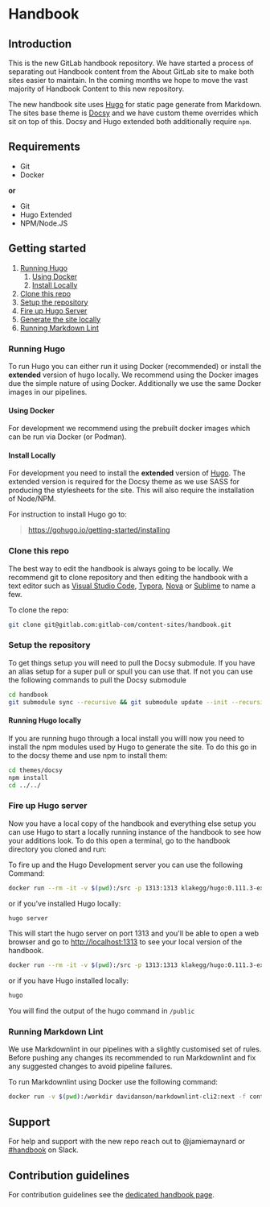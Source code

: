# Handbook

## Introduction

This is the new GitLab handbook repository.  We have started a process of
separating out Handbook content from the About GitLab site to make both sites
easier to maintain. In the coming months we hope to move the vast majority of
Handbook Content to this
new repository.

The new handbook site uses [Hugo](https://gohugo.io/) for static page generate
from Markdown.  The sites base theme is [Docsy](https://www.docsy.dev/) and we
have custom theme overrides which sit on top of this.  Docsy and Hugo extended
both additionally require `npm`.

## Requirements

- Git
- Docker

**or**

- Git
- Hugo Extended
- NPM/Node.JS

## Getting started

1. [Running Hugo](#running-hugo)
    1. [Using Docker](#using-docker)
    1. [Install Locally](#install-locally)
1. [Clone this repo](#clone-this-repo)
1. [Setup the repository](#setup-the-repository)
1. [Fire up Hugo Server](#fire-up-hugo-server)
1. [Generate the site locally](#generate-the-site-locally)
1. [Running Markdown Lint](#running-markdown-lint)

### Running Hugo

To run Hugo you can either run it using Docker (recommended) or install the
**extended** version of hugo locally.  We recommend using the Docker images due
the simple nature of using Docker.  Additionally we use the same Docker images
in our pipelines.

#### Using Docker

For development we recommend using the prebuilt docker images which can be run
via Docker (or Podman).

#### Install Locally

For development you need to install the **extended** version of [Hugo](https://gohugo.io/).
The extended version is required for the Docsy theme as we use SASS for
producing the stylesheets for the site.  This will also require the
installation of Node/NPM.

For instruction to install Hugo go to:

> https://gohugo.io/getting-started/installing

### Clone this repo

The best way to edit the handbook is always going to be locally.  We recommend
git to clone repository and then editing the handbook with a text editor such
as [Visual Studio Code](https://code.visualstudio.com/), [Typora](https://typora.io/),
[Nova](https://nova.app/) or [Sublime](https://www.sublimetext.com/) to name a few.

To clone the repo:

```sh
git clone git@gitlab.com:gitlab-com/content-sites/handbook.git
```

### Setup the repository

To get things setup you will need to pull the Docsy submodule.  If you have an
alias setup for a super pull or spull you can use that.  If not you can use the
following commands to pull the Docsy submodule

```sh
cd handbook
git submodule sync --recursive && git submodule update --init --recursive
```

#### Running Hugo locally

If you are running hugo through a local install you willl now you need to
install the npm modules used by Hugo to generate the site.  To do this go in to
the docsy theme and use npm to install them:

```sh
cd themes/docsy
npm install
cd ../../
```

### Fire up Hugo server

Now you have a local copy of the handbook and everything else setup you can use
Hugo to start a locally running instance of the handbook to see how your additions
look.  To do this open a terminal, go to the handbook directory you cloned and
run:

To fire up and the Hugo Development server you can use
the following Command:

```sh
docker run --rm -it -v $(pwd):/src -p 1313:1313 klakegg/hugo:0.111.3-ext-ubuntu-onbuild server
```

or if you've installed Hugo locally:

```sh
hugo server
```

This will start the hugo server on port 1313 and you'll be able to open a web browser
and go to [http://localhost:1313](http://localhost:1313) to see your local version
of the handbook.

```sh
docker run --rm -it -v $(pwd):/src -p 1313:1313 klakegg/hugo:0.111.3-ext-ubuntu-onbuild
```

or if you have Hugo installed locally:

```sh
hugo
```

You will find the output of the hugo command in `/public`

### Running Markdown Lint

We use Markdownlint in our pipelines with a slightly customised set of rules.
Before pushing any changes its recommended to run Markdownlint and fix any
suggested changes to avoid pipeline failures.

To run Markdownlint using Docker use the following command:

```sh
docker run -v $(pwd):/workdir davidanson/markdownlint-cli2:next -f content/\*\*/\*.md
```

## Support

For help and support with the new repo reach out to @jamiemaynard or [#handbook](https://gitlab.slack.com/archives/C81PT2ALD)
on Slack.

## Contribution guidelines

For contribution guidelines see the [dedicated handbook page](https://handbook.gitlab.com/docs/).
